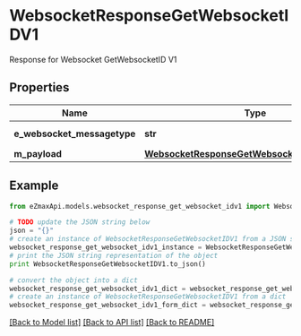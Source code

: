 # WebsocketResponseGetWebsocketIDV1

Response for Websocket GetWebsocketID V1

## Properties
Name | Type | Description | Notes
------------ | ------------- | ------------- | -------------
**e_websocket_messagetype** | **str** | The Type of message | 
**m_payload** | [**WebsocketResponseGetWebsocketIDV1MPayload**](WebsocketResponseGetWebsocketIDV1MPayload.md) |  | 

## Example

```python
from eZmaxApi.models.websocket_response_get_websocket_idv1 import WebsocketResponseGetWebsocketIDV1

# TODO update the JSON string below
json = "{}"
# create an instance of WebsocketResponseGetWebsocketIDV1 from a JSON string
websocket_response_get_websocket_idv1_instance = WebsocketResponseGetWebsocketIDV1.from_json(json)
# print the JSON string representation of the object
print WebsocketResponseGetWebsocketIDV1.to_json()

# convert the object into a dict
websocket_response_get_websocket_idv1_dict = websocket_response_get_websocket_idv1_instance.to_dict()
# create an instance of WebsocketResponseGetWebsocketIDV1 from a dict
websocket_response_get_websocket_idv1_form_dict = websocket_response_get_websocket_idv1.from_dict(websocket_response_get_websocket_idv1_dict)
```
[[Back to Model list]](../README.md#documentation-for-models) [[Back to API list]](../README.md#documentation-for-api-endpoints) [[Back to README]](../README.md)


